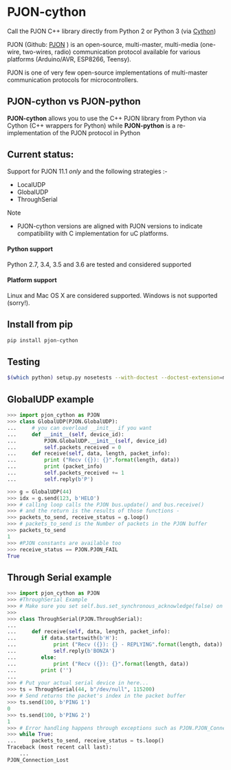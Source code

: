 # PJON-cython

Call the PJON C++ library directly from Python 2 or Python 3 (via [Cython](http://cython.org/))

PJON (Github: [PJON](https://github.com/gioblu/PJON/) ) is an open-source, multi-master, multi-media (one-wire, two-wires, radio) communication protocol available for various platforms (Arduino/AVR, ESP8266, Teensy).

PJON is one of very few open-source implementations of multi-master communication protocols for microcontrollers.


## PJON-cython vs PJON-python

**PJON-cython** allows you to use the C++ PJON library from Python via Cython (C++ wrappers for Python) while
**PJON-python** is a re-implementation of the PJON protocol in Python

## Current status:

Support for PJON 11.1 *only* and the following strategies :-
- LocalUDP
- GlobalUDP
- ThroughSerial

Note

- PJON-cython versions are aligned with PJON versions to indicate compatibility with C implementation for uC platforms.

#### Python support

Python 2.7, 3.4, 3.5 and 3.6 are tested and considered supported

#### Platform support

Linux and Mac OS X are considered supported. Windows is not supported (sorry!).

## Install from pip

```bash
pip install pjon-cython
```

## Testing

```bash
$(which python) setup.py nosetests --with-doctest --doctest-extension=md
```

## GlobalUDP example

```python
>>> import pjon_cython as PJON
>>> class GlobalUDP(PJON.GlobalUDP):
...     # you can overload __init__ if you want
...     def __init__(self, device_id):
...         PJON.GlobalUDP.__init__(self, device_id)
...         self.packets_received = 0
...     def receive(self, data, length, packet_info):
...         print ("Recv ({}): {}".format(length, data))
...         print (packet_info)
...         self.packets_received += 1
...         self.reply(b'P')

>>> g = GlobalUDP(44)
>>> idx = g.send(123, b'HELO')
>>> # calling loop calls the PJON bus.update() and bus.receive()
>>> # and the return is the results of those functions -
>>> packets_to_send, receive_status = g.loop()
>>> # packets_to_send is the Number of packets in the PJON buffer
>>> packets_to_send
1
>>> #PJON constants are available too
>>> receive_status == PJON.PJON_FAIL
True

```

## Through Serial example

```python
>>> import pjon_cython as PJON
>>> #ThroughSerial Example
>>> # Make sure you set self.bus.set_synchronous_acknowledge(false) on the other side
>>> 
>>> class ThroughSerial(PJON.ThroughSerial):
...
...     def receive(self, data, length, packet_info):
...        if data.startswith(b'H'):
...            print ("Recv ({}): {} - REPLYING".format(length, data))
...            self.reply(b'BONZA')
...        else:
...            print ("Recv ({}): {}".format(length, data))
...        print ('')
...
>>> # Put your actual serial device in here...
>>> ts = ThroughSerial(44, b"/dev/null", 115200)
>>> # Send returns the packet's index in the packet buffer
>>> ts.send(100, b'PING 1')
0
>>> ts.send(100, b'PING 2')
1
>>> # Error handling happens through exceptions such as PJON.PJON_Connection_Lost
>>> while True:
...     packets_to_send, receive_status = ts.loop()
Traceback (most recent call last):
    ...
PJON_Connection_Lost

```
